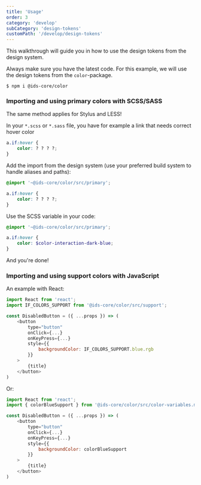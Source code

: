 ```yaml
---
title: 'Usage'
order: 3
category: 'develop'
subCategory: 'design-tokens'
customPath: '/develop/design-tokens'
---
```


This walkthrough will guide you in how to use the design tokens from the design system.

Always make sure you have the latest code. For this example, we will use the design tokens from the `color`-package.

```
$ npm i @ids-core/color
```

### Importing and using primary colors with SCSS/SASS

<div class="if alert-banner info">
  The same method applies for Stylus and LESS!
</div>

In your `*.scss` or `*.sass` file, you have for example a link that needs correct hover color

```scss
a.if:hover {
    color: ? ? ? ?;
}
```

Add the import from the design system (use your preferred build system to handle aliases and paths):

```scss
@import '~@ids-core/color/src/primary';

a.if:hover {
    color: ? ? ? ?;
}
```

Use the SCSS variable in your code:

```scss
@import '~@ids-core/color/src/primary';

a.if:hover {
    color: $color-interaction-dark-blue;
}
```

And you're done!

### Importing and using support colors with JavaScript

An example with React:

```javascript
import React from 'react';
import IF_COLORS_SUPPORT from '@ids-core/color/src/support';

const DisabledButton = ({ ...props }) => (
    <button
        type="button"
        onClick={...}
        onKeyPress={...}
        style={{
            backgroundColor: IF_COLORS_SUPPORT.blue.rgb
        }}
    >
        {title}
    </button>
)
```

Or:

```javascript
import React from 'react';
import { colorBlueSupport } from '@ids-core/color/src/color-variables.module.js'

const DisabledButton = ({ ...props }) => (
    <button
        type="button"
        onClick={...}
        onKeyPress={...}
        style={{
            backgroundColor: colorBlueSupport
        }}
    >
        {title}
    </button>
)
```
